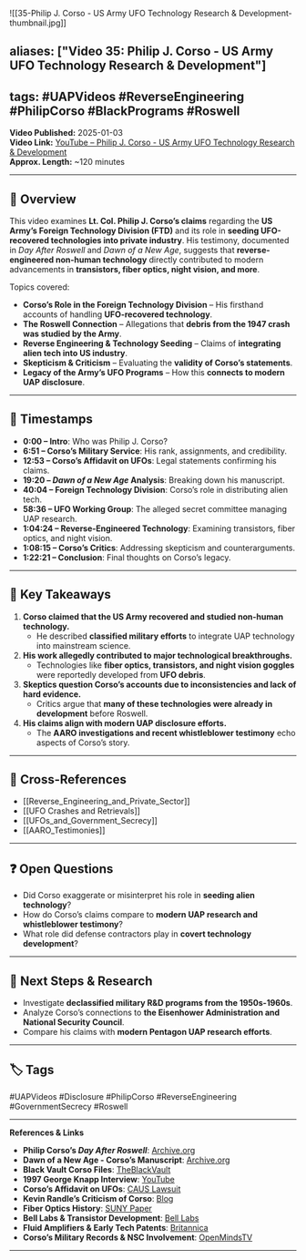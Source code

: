 ![[35-Philip J. Corso - US Army UFO Technology Research & Development-thumbnail.jpg]]
## aliases: ["Video 35: Philip J. Corso - US Army UFO Technology Research & Development"]

## tags: #UAPVideos #ReverseEngineering #PhilipCorso #BlackPrograms #Roswell

**Video Published:** 2025-01-03  
**Video Link:** [YouTube – Philip J. Corso - US Army UFO Technology Research & Development](https://chatgpt.com/g/g-67baa97585e08191bb015cca779fd47a-uap-gerb-research-assistant/c/INSERT_VIDEO_LINK)  
**Approx. Length:** ~120 minutes

---

## 📌 Overview

This video examines **Lt. Col. Philip J. Corso’s claims** regarding the **US Army’s Foreign Technology Division (FTD)** and its role in **seeding UFO-recovered technologies into private industry**. His testimony, documented in _Day After Roswell_ and _Dawn of a New Age_, suggests that **reverse-engineered non-human technology** directly contributed to modern advancements in **transistors, fiber optics, night vision, and more**.

Topics covered:

- **Corso’s Role in the Foreign Technology Division** – His firsthand accounts of handling **UFO-recovered technology**.
- **The Roswell Connection** – Allegations that **debris from the 1947 crash was studied by the Army**.
- **Reverse Engineering & Technology Seeding** – Claims of **integrating alien tech into US industry**.
- **Skepticism & Criticism** – Evaluating the **validity of Corso’s statements**.
- **Legacy of the Army’s UFO Programs** – How this **connects to modern UAP disclosure**.

---

## 🎥 Timestamps

- **0:00 – Intro**: Who was Philip J. Corso?
- **6:51 – Corso’s Military Service**: His rank, assignments, and credibility.
- **12:53 – Corso’s Affidavit on UFOs**: Legal statements confirming his claims.
- **19:20 – _Dawn of a New Age_ Analysis**: Breaking down his manuscript.
- **40:04 – Foreign Technology Division**: Corso’s role in distributing alien tech.
- **58:36 – UFO Working Group**: The alleged secret committee managing UAP research.
- **1:04:24 – Reverse-Engineered Technology**: Examining transistors, fiber optics, and night vision.
- **1:08:15 – Corso’s Critics**: Addressing skepticism and counterarguments.
- **1:22:21 – Conclusion**: Final thoughts on Corso’s legacy.

---

## 📝 Key Takeaways

1. **Corso claimed that the US Army recovered and studied non-human technology.**
    - He described **classified military efforts** to integrate UAP technology into mainstream science.
2. **His work allegedly contributed to major technological breakthroughs.**
    - Technologies like **fiber optics, transistors, and night vision goggles** were reportedly developed from **UFO debris**.
3. **Skeptics question Corso’s accounts due to inconsistencies and lack of hard evidence.**
    - Critics argue that **many of these technologies were already in development** before Roswell.
4. **His claims align with modern UAP disclosure efforts.**
    - The **AARO investigations and recent whistleblower testimony** echo aspects of Corso’s story.

---

## 🔗 Cross-References

- [[Reverse_Engineering_and_Private_Sector]]
- [[UFO Crashes and Retrievals]]
- [[UFOs_and_Government_Secrecy]]
- [[AARO_Testimonies]]

---

## ❓ Open Questions

- Did Corso exaggerate or misinterpret his role in **seeding alien technology**?
- How do Corso’s claims compare to **modern UAP research and whistleblower testimony**?
- What role did defense contractors play in **covert technology development**?

---

## 🔮 Next Steps & Research

- Investigate **declassified military R&D programs from the 1950s-1960s**.
- Analyze Corso’s connections to **the Eisenhower Administration and National Security Council**.
- Compare his claims with **modern Pentagon UAP research efforts**.

---

## 🏷️ Tags

#UAPVideos #Disclosure #PhilipCorso #ReverseEngineering #GovernmentSecrecy #Roswell

---

**References & Links**

- **Philip Corso’s _Day After Roswell_**: [Archive.org](https://archive.org/details/dayafterroswell00cors_0)
- **Dawn of a New Age - Corso’s Manuscript**: [Archive.org](https://archive.org/details/PhilipJ.Corso-DawnOfANewAge)
- **Black Vault Corso Files**: [TheBlackVault](https://www.theblackvault.com/documentarchive/unreleased-fbi-documents-shed-light-on-lt-col-philip-corsos-controversial-claims/)
- **1997 George Knapp Interview**: [YouTube](https://www.youtube.com/watch?v=NWg5IZgssGs&t=314s)
- **Corso’s Affidavit on UFOs**: [CAUS Lawsuit](https://www.youtube.com/watch?v=eyCftd_FHwE)
- **Kevin Randle’s Criticism of Corso**: [Blog](https://kevinrandle.blogspot.com/2014/01/philip-corso-and-day-after-roswell-again.html)
- **Fiber Optics History**: [SUNY Paper](https://people.sunyit.edu/~whitej2/nettran210/History_Fiber_Optics.pdf)
- **Bell Labs & Transistor Development**: [Bell Labs](https://memorial.bellsystem.com/belllabs_transistor.html)
- **Fluid Amplifiers & Early Tech Patents**: [Britannica](https://www.britannica.com/technology/fluidics#ref129655)
- **Corso’s Military Records & NSC Involvement**: [OpenMindsTV](https://openminds.tv/corso-legacy/)

---